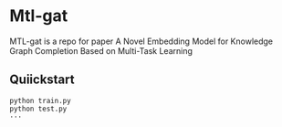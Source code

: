 # Mtl-gat
 MTL-gat is a repo for paper A Novel Embedding Model for Knowledge Graph Completion Based on Multi-Task Learning
## Quiickstart
```
python train.py
python test.py
···
